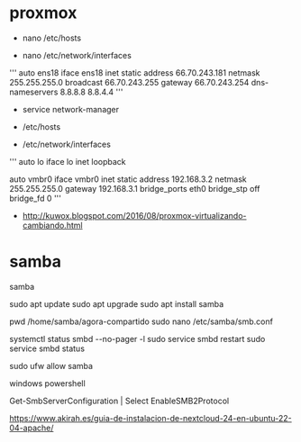 # proxmox


- nano /etc/hosts

- nano /etc/network/interfaces



'''
auto ens18 iface ens18 inet static address 66.70.243.181 netmask 255.255.255.0 broadcast 66.70.243.255 gateway 66.70.243.254 dns-nameservers 8.8.8.8 8.8.4.4
'''
- service network-manager

-  /etc/hosts

- /etc/network/interfaces

'''
auto lo
iface lo inet loopback

auto vmbr0
iface vmbr0 inet static
address 192.168.3.2
netmask 255.255.255.0
gateway 192.168.3.1
bridge_ports eth0
bridge_stp off
bridge_fd 0
'''


- http://kuwox.blogspot.com/2016/08/proxmox-virtualizando-cambiando.html




# samba
samba



sudo apt update
sudo apt upgrade
sudo apt install samba

pwd
/home/samba/agora-compartido
sudo nano /etc/samba/smb.conf 

systemctl status smbd --no-pager -l
sudo service smbd restart
sudo service smbd status

sudo ufw allow samba




windows powershell

Get-SmbServerConfiguration | Select EnableSMB2Protocol




https://www.akirah.es/guia-de-instalacion-de-nextcloud-24-en-ubuntu-22-04-apache/


